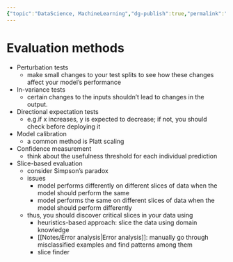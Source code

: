 ```yaml
---
{"topic":"DataScience, MachineLearning","dg-publish":true,"permalink":"/Notes/Model Offline Evaluation/","dgPassFrontmatter":true,"noteIcon":""}
---
```


# Evaluation methods
- Perturbation tests
	- make small changes to your test splits to see how these changes affect your model’s performance
- In-variance tests
	- certain changes to the inputs shouldn’t lead to changes in the output.
- Directional expectation tests
	- e.g.if x increases, y is expected to decrease; if not, you should check before deploying it
- Model calibration
	- a common method is Platt scaling
- Confidence measurement
	- think about the usefulness threshold for each individual prediction
- Slice-based evaluation
	- consider Simpson’s paradox
	- issues
		- model performs differently on different slices of data when the model should perform the same
		- model performs the same on different slices of data when the model should perform differently
	- thus, you should discover critical slices in your data using
		- heuristics-based approach: slice the data using domain knowledge
		- [[Notes/Error analysis\|Error analysis]]: manually go through misclassified examples and find patterns among them
		- slice finder